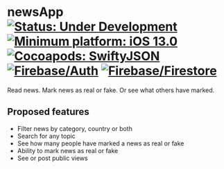 
# newsApp <a href="https://img.shields.io/badge/status-under%20development-4BC51D.svg"><img src="https://img.shields.io/badge/status-under%20development-4BC51D.svg" alt="Status: Under Development"></a> <a href="https://img.shields.io/badge/minimum%20platform-iOS%2013.0-blue.svg"><img src="https://img.shields.io/badge/minimum%20platform-iOS%2013.0-blue.svg" alt="Minimum platform: iOS 13.0"></a> <a href="https://github.com/SwiftyJSON/SwiftyJSON"><img src="https://img.shields.io/badge/cocoapods-SwiftyJSON-red.svg" alt="Cocoapods: SwiftyJSON"></a> <a href="https://github.com/firebase/firebase-ios-sdk"><img src="https://img.shields.io/badge/-Firebase%2FAuth-red.svg" alt="Firebase/Auth"></a> <a href="https://github.com/firebase/firebase-ios-sdk"><img src="https://img.shields.io/badge/-Firebase%2FFirestore-red.svg" alt="Firebase/Firestore"></a>
 Read news. Mark news as real or fake. Or see what others have marked.

## Proposed features
 - Filter news by category, country or both
 - Search for any topic
 - See how many people have marked a news as real or fake
 - Ability to mark news as real or fake
 - See or post public views
